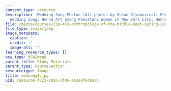 ```yaml
---
content_type: resource
description: 'Wedding Song Photos (All photos by Susan Slyomovics): Photo stills from
  Wedding Song: Henna Art among Pakistani Women in New York City: Henna painted hand'
file: /media/courses/21a-453-anthropology-of-the-middle-east-spring-2004/ca8a1c6bf7222da52f05ab3a8fe48a5b_wedsong1.jpg
file_type: image/jpeg
image_metadata:
  caption: ''
  credit: ''
  image-alt: ''
learning_resource_types: []
ocw_type: OCWImage
parent_title: Study Materials
parent_type: CourseSection
resourcetype: Image
title: wedsong1.jpg
uid: ca8a1c6b-f722-2da5-2f05-ab3a8fe48a5b
---
```

